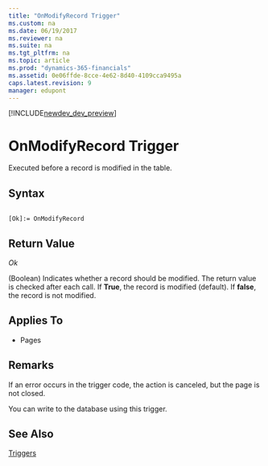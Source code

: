 ```yaml
---
title: "OnModifyRecord Trigger"
ms.custom: na
ms.date: 06/19/2017
ms.reviewer: na
ms.suite: na
ms.tgt_pltfrm: na
ms.topic: article
ms.prod: "dynamics-365-financials"
ms.assetid: 0e06ffde-8cce-4e62-8d40-4109cca9495a
caps.latest.revision: 9
manager: edupont
---
```


[!INCLUDE[newdev_dev_preview](../includes/newdev_dev_preview.md)]

# OnModifyRecord Trigger
Executed before a record is modified in the table.  
  
## Syntax  
  
```  
  
[Ok]:= OnModifyRecord  
```  
  
## Return Value  
 *Ok*  
  
 (Boolean) Indicates whether a record should be modified. The return value is checked after each  call. If **True**, the record is modified (default). If **false**, the record is not modified.  
  
## Applies To  
  
-   Pages  
  
## Remarks  
 If an error occurs in the trigger code, the action is canceled, but the page is not closed.  
  
 You can write to the database using this trigger.  
  
## See Also  
 [Triggers](devenv-triggers.md)